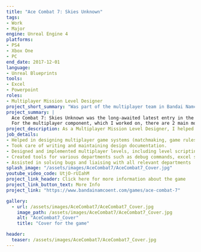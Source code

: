 ```yaml
---
title: "Ace Combat 7: Skies Unknown"
tags: 
- Work
- Major
engine: Unreal Engine 4
platforms: 
- PS4
- Xbox One
- PC
end_date: 2017-12-01
language: 
- Unreal Blueprints
tools: 
- Excel
- Powerpoint
roles: 
- Multiplayer Mission Level Designer
project_short_summary: "Was part of the multiplayer team in Bandai Namco Studios Singapore for the AAA console title Ace Combat 7: Skies Unknown, which released in 2019 on the PS4, Xbox One, and PC."
project_summary: |
  Ace Combat 7: Skies Unknown was the long-awaited latest entry in the Ace Combat series, released in 2019 on the PS4, XBox One, and PC (via Steam). It was created in Unreal Engine 4, and received generally favorable reviews, with the physical console versions setting a new sales record in the series in the United Kingdom.  
  For the multiplayer component, which I worked on, there are 2 main modes; Team Deathmatch and Battle Royal. For each of the modes, there are 6 maps, each with different settings, cloud formations, and overall gameplay. 
project_description: As a Multiplayer Mission Level Designer, I helped to work on all aspects of the multiplayer component. I assisted in creating and maintaining the design documentation such as the multiplayer game systems and level designs, worked together with the animation team for the design of the multiplayer cutscenes, and helped the QA department and engineering department for bug support. 
job_details: 
- Helped in designing multiplayer game systems (matchmaking, game rules, UI)
- Took care of writing and maintaining design documentation.
- Designed and implemented multiplayer levels, including level scripting
- Created tools for various departments such as debug commands, excel spreadsheet simulators, and batch files.
- Assisted in solving bugs and liaising with all relevant departments 
splash_image: "/assets/images/AceCombat7/AceCombat7_Cover.jpg"
youtube_video_code: UtjO-rUIahM
project_link_header: Click here for more information about the game
project_link_button_text: More Info
project_link: "https://www.bandainamcoent.com/games/ace-combat-7"

gallery:
  - url: /assets/images/AceCombat7/AceCombat7_Cover.jpg
    image_path: /assets/images/AceCombat7/AceCombat7_Cover.jpg
    alt: "AceCombat7_Cover"
    title: "Cover for the game"

header:
  teaser: /assets/images/AceCombat7/AceCombat7_Cover.jpg
---
```

